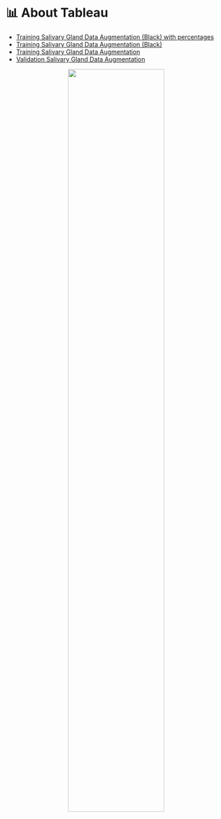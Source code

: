 <div>
<h1 id="about-the-data">📊 About Tableau</h1>
  
* [Training Salivary Gland Data Augmentation (Black) with percentages](https://public.tableau.com/app/profile/isidre.munne.bertran/viz/training_da_awesome_graphs_black_percentage/TrainingDA3?publish=yes)
* [Training Salivary Gland Data Augmentation (Black)](https://public.tableau.com/app/profile/isidre.munne.bertran/viz/training_da_awesome_graphs_black/TrainingDA?publish=yes)
* [Training Salivary Gland Data Augmentation](https://public.tableau.com/app/profile/isidre.munne.bertran/viz/training_da_awesome_graphs/TrainingDA?publish=yes)
* [Validation Salivary Gland Data Augmentation](https://public.tableau.com/app/profile/isidre.munne.bertran/viz/validation_da_awesome_graphs/ValidationDA?publish=yes)

<p align="center">
  <img src="https://i.postimg.cc/Vkc285TF/barplot.png" width="66%">
</p>
